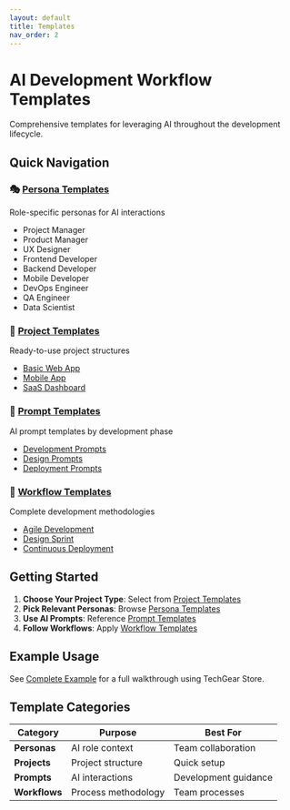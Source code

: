 ```yaml
---
layout: default
title: Templates
nav_order: 2
---
```


# AI Development Workflow Templates

Comprehensive templates for leveraging AI throughout the development lifecycle.

## Quick Navigation

### 🎭 [Persona Templates](personas/)
Role-specific personas for AI interactions
- Project Manager
- Product Manager  
- UX Designer
- Frontend Developer
- Backend Developer
- Mobile Developer
- DevOps Engineer
- QA Engineer
- Data Scientist

### 🚀 [Project Templates](projects/)
Ready-to-use project structures
- [Basic Web App](projects/basic-webapp/)
- [Mobile App](projects/mobile-app/)
- [SaaS Dashboard](projects/saas-dashboard/)

### 💬 [Prompt Templates](prompts/)
AI prompt templates by development phase
- [Development Prompts](prompts/development/)
- [Design Prompts](prompts/design/)
- [Deployment Prompts](prompts/deployment/)

### 🔄 [Workflow Templates](workflows/)
Complete development methodologies
- [Agile Development](workflows/agile/)
- [Design Sprint](workflows/design-sprint/)
- [Continuous Deployment](workflows/continuous-deployment/)

## Getting Started

1. **Choose Your Project Type**: Select from [Project Templates](projects/)
2. **Pick Relevant Personas**: Browse [Persona Templates](personas/)
3. **Use AI Prompts**: Reference [Prompt Templates](prompts/)
4. **Follow Workflows**: Apply [Workflow Templates](workflows/)

## Example Usage

See [Complete Example](example-usage/) for a full walkthrough using TechGear Store.

## Template Categories

| Category | Purpose | Best For |
|----------|---------|----------|
| **Personas** | AI role context | Team collaboration |
| **Projects** | Project structure | Quick setup |
| **Prompts** | AI interactions | Development guidance |
| **Workflows** | Process methodology | Team processes | 